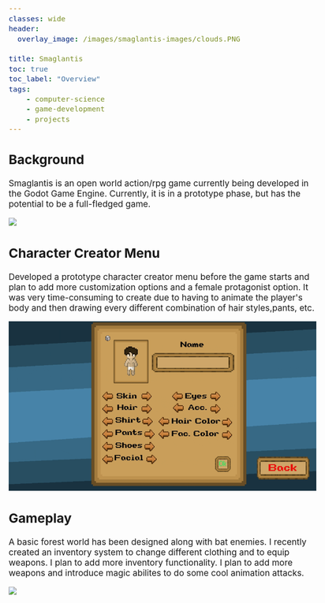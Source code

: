 ```yaml
---
classes: wide
header:
  overlay_image: /images/smaglantis-images/clouds.PNG

title: Smaglantis
toc: true
toc_label: "Overview"
tags:
    - computer-science
    - game-development
    - projects
---
```


<style type="text/css">
  body{
  font-size: 13pt;
}
</style>

## Background
Smaglantis is an open world action/rpg game currently being developed in the Godot Game Engine. Currently, it is in a prototype phase, but has the potential to be a full-fledged game. 

![](/images/smaglantis-images/Menu.gif)

## Character Creator Menu

Developed a prototype character creator menu before the game starts and plan to add more customization options and a female protagonist option. It was very time-consuming to create due to having to animate the player's body and then drawing every different combination of hair styles,pants, etc.

![](/images/smaglantis-images/character_creator.gif)

## Gameplay

A basic forest world has been designed along with bat enemies. I recently created an inventory system to change different clothing and to equip weapons. I plan to add more inventory functionality. I plan to add more weapons and introduce magic abilites to do some cool animation attacks. 

![](/images/smaglantis-images/Gameplay.gif)